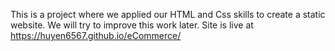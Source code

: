 This is a project where we applied our HTML and Css skills to create a static website.
We will try to improve this work later.
Site is live at https://huyen6567.github.io/eCommerce/

